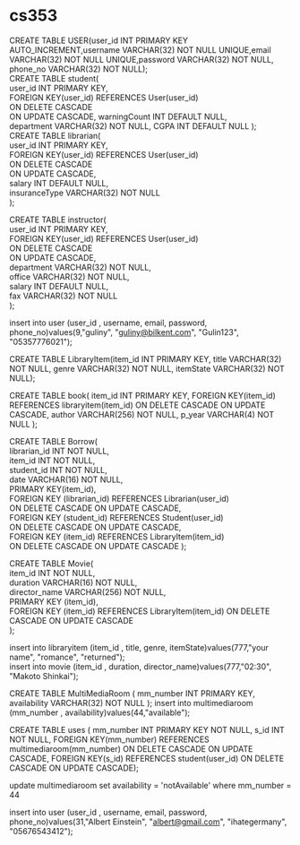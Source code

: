 # cs353

CREATE TABLE USER(user_id INT PRIMARY KEY AUTO_INCREMENT,username VARCHAR(32) NOT NULL UNIQUE,email VARCHAR(32) NOT NULL UNIQUE,password VARCHAR(32) NOT NULL, phone_no  VARCHAR(32) NOT NULL);  
CREATE TABLE student(  
             	user_id INT PRIMARY KEY,  
             	FOREIGN KEY(user_id) REFERENCES User(user_id)  
                                  ON DELETE CASCADE  
                                  ON UPDATE CASCADE, 
				warningCount INT DEFAULT NULL,  
              	department VARCHAR(32) NOT NULL, 
              	CGPA INT DEFAULT NULL 
);  
CREATE TABLE librarian(  
             	user_id INT PRIMARY KEY,  
             	FOREIGN KEY(user_id) REFERENCES User(user_id)  
                                  ON DELETE CASCADE  
                                  ON UPDATE CASCADE,  
              	salary INT DEFAULT NULL,  
              	insuranceType VARCHAR(32) NOT NULL  
);  
  
CREATE TABLE instructor(  
             	user_id INT PRIMARY KEY,  
             	FOREIGN KEY(user_id) REFERENCES User(user_id)  
                                  ON DELETE CASCADE  
                                  ON UPDATE CASCADE,  
              	department VARCHAR(32) NOT NULL,  
              	office VARCHAR(32) NOT NULL,  
              	salary INT DEFAULT NULL,  
				fax VARCHAR(32) NOT NULL  
);  
  
insert into user (user_id , username, email, password, phone_no)values(9,"guliny", "guliny@bilkent.com", "Gulin123", "05357776021");  
  
CREATE TABLE LibraryItem(item_id INT PRIMARY KEY, title VARCHAR(32) NOT NULL, genre VARCHAR(32) NOT NULL, itemState VARCHAR(32) NOT NULL);  
  
CREATE TABLE book( item_id INT PRIMARY KEY, FOREIGN KEY(item_id) REFERENCES libraryitem(item_id) ON DELETE CASCADE ON UPDATE CASCADE, author VARCHAR(256) NOT NULL, p_year VARCHAR(4) NOT NULL );  
  
CREATE TABLE  Borrow(  
                               	librarian_id INT NOT NULL,  
                               	item_id INT NOT NULL,  
                                student_id INT NOT NULL,  
                               	date VARCHAR(16) NOT NULL,  
                               	PRIMARY KEY(item_id),  
								FOREIGN KEY (librarian_id) REFERENCES Librarian(user_id)  
                               	ON DELETE CASCADE ON UPDATE CASCADE,  
                               	FOREIGN KEY (student_id) REFERENCES Student(user_id)  
								ON DELETE CASCADE ON UPDATE CASCADE,  
								FOREIGN KEY (item_id) REFERENCES LibraryItem(item_id)  
                               	ON DELETE CASCADE ON UPDATE CASCADE	);  
  
  
CREATE TABLE Movie(  
                    	item_id INT NOT NULL,  
                    	duration VARCHAR(16) NOT NULL,  
                    	director_name VARCHAR(256) NOT NULL,  
                    	PRIMARY KEY (item_id),  
                        FOREIGN KEY (item_id) REFERENCES LibraryItem(item_id) ON DELETE CASCADE ON UPDATE CASCADE  
);  

insert into libraryitem (item_id , title, genre, itemState)values(777,"your name", "romance", "returned");  
insert into movie (item_id , duration, director_name)values(777,"02:30", "Makoto Shinkai");  

CREATE TABLE MultiMediaRoom (
			mm_number INT PRIMARY KEY,
           	availability VARCHAR(32) NOT NULL
);
insert into multimediaroom (mm_number , availability)values(44,"available");

CREATE TABLE uses  ( mm_number INT PRIMARY KEY NOT NULL,
				  s_id INT NOT NULL,
				  FOREIGN KEY(mm_number) REFERENCES multimediaroom(mm_number)
				  ON DELETE CASCADE ON UPDATE CASCADE,
				  FOREIGN KEY(s_id) REFERENCES student(user_id)
				  ON DELETE CASCADE ON UPDATE CASCADE);
				  
update multimediaroom
set availability = 'notAvailable'
where mm_number = 44

insert into user (user_id , username, email, password, phone_no)values(31,"Albert Einstein", "albert@gmail.com", "ihategermany", "05676543412");








